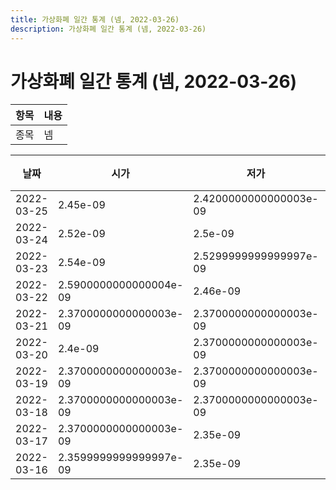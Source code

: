 ```yaml
---
title: 가상화폐 일간 통계 (넴, 2022-03-26)
description: 가상화폐 일간 통계 (넴, 2022-03-26)
---
```


가상화폐 일간 통계 (넴, 2022-03-26)
===

|항목|내용|
|--|--|
|종목|넴||마켓|BTC-XEM||종류|일 단위 캔들||기간|2022-03-16T09:00:00 - 2022-03-25T09:00:00|

|날짜|시가|저가|고가|종가|비고|
|--|--|--|--|--|--|
|2022-03-25|2.45e-09|2.4200000000000003e-09|2.47e-09|2.4200000000000003e-09|    |
|2022-03-24|2.52e-09|2.5e-09|2.79e-09|2.5e-09|    |
|2022-03-23|2.54e-09|2.5299999999999997e-09|2.54e-09|2.54e-09|    |
|2022-03-22|2.5900000000000004e-09|2.46e-09|2.63e-09|2.54e-09|    |
|2022-03-21|2.3700000000000003e-09|2.3700000000000003e-09|2.6800000000000003e-09|2.5900000000000004e-09|    |
|2022-03-20|2.4e-09|2.3700000000000003e-09|2.4200000000000003e-09|2.3700000000000003e-09|    |
|2022-03-19|2.3700000000000003e-09|2.3700000000000003e-09|2.44e-09|2.4099999999999997e-09|    |
|2022-03-18|2.3700000000000003e-09|2.3700000000000003e-09|2.3700000000000003e-09|2.3700000000000003e-09|    |
|2022-03-17|2.3700000000000003e-09|2.35e-09|2.38e-09|2.3700000000000003e-09|    |
|2022-03-16|2.3599999999999997e-09|2.35e-09|2.4e-09|2.38e-09|    |
